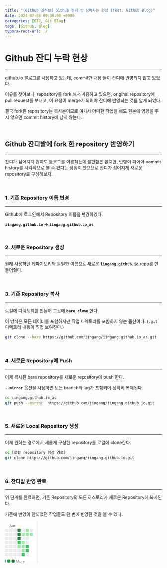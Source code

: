 ```yaml
---
title: "[Github 깃허브] Github 잔디 안 심어지는 현상 (feat. Github Blog)"
date: 2024-07-08 09:30:00 +0900
categories: [ETC, Git Blog]
tags: [Github, Blog]
typora-root-url: ./
---
```




# **Github 잔디 누락 현상**

---

github.io 블로그를 사용하고 있는데,  commit한 내용 들이 잔디에 반영되지 않고 있었다.

이유를 찾아보니, repository를 fork 해서 사용하고 있으면, original repository에 pull request를 보내고, 이 요청이 merge가 되어야 잔디에 반영되는 것을 알게 되었다.

결국 fork된 repository는 복사본이므로 여기서 어떠한 작업을 해도 원본에 영향을 주지 않으면 commit history에 남지 않는다. 

<br/>

## **Github 잔디밭에 fork 한 repository 반영하기**

---

잔디가 심어지지 않아도 블로그를 이용하는데 불편함은 없지만, 반영이 되어야 commit history를 시각적으로 볼 수 있다는 장점이 있으므로 잔디가 심어지게 새로운 repository로 구성해보자.

<br/>

### **1. 기존 Repository 이름 변경**

---

Github에 로그인해서 Repository 이름을 변경하였다.

**`iingang.github.io` -> `iingang.github.io_as`** 





<br/>

### **2. 새로운 Repository 생성**

---

원래 사용하던 레파지토리와 동일한 이름으로 새로운 **`iingang.github.io`** repo를 만들어줬다. 



<br/>

### **3. 기존 Repository 복사**

---

로컬에 디렉토리를 만들어 그곳에 **`bare clone`** 한다.

이 방식은 모든 데이터를 포함하지만 작업 디렉토리를 포함하지 않는 옵션이다. (`.git` 디렉토리 내용이 직접 보여진다.)

```bash
git clone --bare https://github.com/iingang/iingang.github.io_as.git
```



<br/>

### **4. 새로운 Repository에 Push**

---

이제 복사된 bare repository를 새로운 repository에 push 한다.

**`--mirror`** 옵션을 사용하면 모든 branch와 tag가 포함되어 정확히 복제된다.

```bash
cd iingang.github.io_as
git push --mirror  https://github.com/iingang/iingang.github.io.git
```



<br/>

### **5. 새로운 Local Repository 생성**

---

이제 원하는 경로에서 새롭게 구성한 repository를 로컬에 clone한다.

```bash
cd [로컬 repository 생성 경로]
git clone https://github.com/iingang/iingang.github.io.git
```





<br/>

### **6. 잔디밭 반영 완료**

---

위 단계를 완료하면, 기존 Repository의 모든 히스토리가 새로운 Repository에 복사된다.

기존에 반영이 안되었던 작업들도 한 번에 반영된 것을 볼 수 있다.

![image-20240708113517683](/../assets/img/posts/2024-07-08-github-fork-repository-grass/image-20240708113517683.png) 



<br/>
